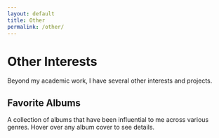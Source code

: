 ```yaml
---
layout: default
title: Other
permalink: /other/
---
```


# Other Interests

Beyond my academic work, I have several other interests and projects.

<section id="album-section">
  <h2>Favorite Albums</h2>
  <p>A collection of albums that have been influential to me across various genres. Hover over any album cover to see details.</p>

  <div id="album-container">
    <!-- Albums will be dynamically inserted by JavaScript -->
  </div>
</section>

<script>
  // Store album data for JavaScript access
  window.siteAlbums = [
    {% for album in site.data.albums %}
    {
      title: "{{ album.title }}",
      artist: "{{ album.artist }}",
      year: {{ album.year }},
      cover: "{{ album.coverlink }}",
      {% if album.link %}link: "{{ album.link }}"{% else %}link: null{% endif %}
    }{% unless forloop.last %},{% endunless %}
    {% endfor %}
  ];
</script>

<script src="/assets/js/albums.js?v=3"></script>
